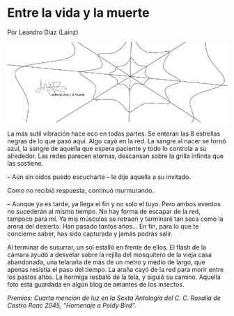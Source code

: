 # Entre la vida y la muerte
Por Leandro Diaz (Lainz)

![Entre la vida y la muerte](https://raw.githubusercontent.com/lainz/cuentos/master/entre-la-vida-y-la-muerte/imagen.png "Entre la vida y la muerte")

La más sutil vibración hace eco en todas partes. Se enteran las 8 estrellas negras de lo que pasó aquí. Algo cayó en la red. La sangre al nacer se tornó azul, la sangre de aquella que espera paciente y todo lo controla a su alrededor. Las redes parecen eternas, descansan sobre la grilla infinita que las sostiene.

 – Aún sin oídos puedo escucharte – le dijo aquella a su invitado.

Como no recibió respuesta, continuó murmurando.

 – Aunque ya es tarde, ya llega el fin y no solo el tuyo. Pero ambos eventos no sucederán al mismo tiempo. No hay forma de escapar de la red, tampoco para mí. Ya mis músculos se retraen y terminaré tan seca como la arena del desierto. Han pasado tantos años… En fin, para lo que te concierne saber, has sido capturada y jamás podrás salir.

Al terminar de susurrar, un sol estalló en frente de ellos. El flash de la cámara ayudó a desvelar sobre la rejilla del mosquitero de la vieja casa abandonada, una telaraña de más de un metro y medio de largo, que apenas resistía el paso del tiempo. La araña cayó de la red para morir entre los pastos altos. La hormiga resbaló de la tela, y siguió su camino. Aquella foto está guardada en algún blog de amantes de los insectos.

*Premios: Cuarta mención de luz en la Sexta Antología del C. C. Rosalía de Castro Roac 2045, “Homenaje a Poldy Bird”.*

